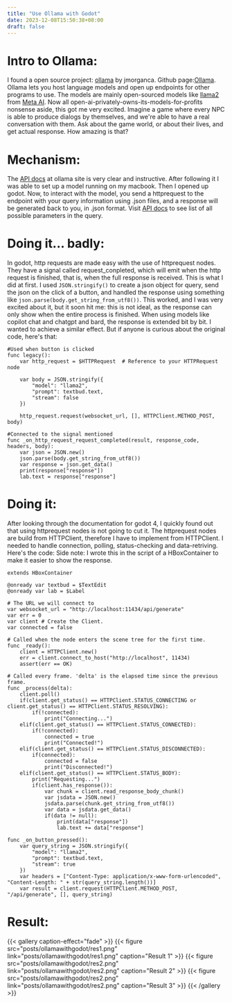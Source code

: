 ```yaml
---
title: "Use Ollama with Godot"
date: 2023-12-08T15:50:38+08:00
draft: false
---
```


# Intro to Ollama:
I found a open source project: [ollama](https://ollama.ai/) by jmorganca. Github page:[Ollama](https://github.com/jmorganca/ollama). Ollama lets you host language models and open up endpoints for other programs to use. The models are mainly open-sourced models like [llama2](https://ai.meta.com/llama/) from [Meta AI](https://ai.meta.com/). Now all open-ai-privately-owns-its-models-for-profits nonsense aside, this got me very excited. Imagine a game where every NPC is able to produce dialogs by themselves, and we're able to have a real conversation with them. Ask about the game world, or about their lives, and get actual response. How amazing is that?

# Mechanism:
The [API docs](https://github.com/jmorganca/ollama/blob/main/docs/api.md) at ollama site is very clear and instructive. After following it I was able to set up a model running on my macbook. Then I opened up godot. Now, to interact with the model, you send a httprequest to the endpoint with your query information using .json files, and a response will be generated back to you, in .json format. Visit [API docs](https://github.com/jmorganca/ollama/blob/main/docs/api.md) to see list of all possible parameters in the query. 

# Doing it... badly:
In godot, http requests are made easy with the use of httprequest nodes. They have a signal called request_conpleted, which will emit when the http request is finished, that is, when the full response is received. This is what I did at first. I used `JSON.stringify()` to create a json object for query, send the json on the click of a button, and handled the response using something like `json.parse(body.get_string_from_utf8())`. This worked, and I was very excited about it, but it soon hit me: this is not ideal, as the response can only show when the entire process is finished. When using models like copilot chat and chatgpt and bard, the response is extended bit by bit. I wanted to achieve a similar effect. But if anyone is curious about the original code, here's that:
```
#Used when button is clicked
func legacy():
	var http_request = $HTTPRequest  # Reference to your HTTPRequest node

	var body = JSON.stringify({
		"model": "llama2",
		"prompt": textbud.text,
		"stream": false
	})
	
	http_request.request(websocket_url, [], HTTPClient.METHOD_POST, body)

#Connected to the signal mentioned
func _on_http_request_request_completed(result, response_code, headers, body):
	var json = JSON.new()
	json.parse(body.get_string_from_utf8())
	var response = json.get_data()
	print(response["response"])
	lab.text = response["response"]
```

# Doing it:
After looking through the documentation for godot 4, I quickly found out that using httprequest nodes is not going to cut it. The httprequest nodes are build from HTTPClient, therefore I have to implement from HTTPClient. I needed to handle connection, polling, status-checking and data-retriving. Here's the code:
Side note: I wrote this in the script of a HBoxContainer to make it easier to show the response.
```
extends HBoxContainer

@onready var textbud = $TextEdit
@onready var lab = $Label

# The URL we will connect to
var websocket_url = "http://localhost:11434/api/generate"
var err = 0
var client # Create the Client.
var connected = false

# Called when the node enters the scene tree for the first time.
func _ready():
	client = HTTPClient.new()
	err = client.connect_to_host("http://localhost", 11434)
	assert(err == OK)

# Called every frame. 'delta' is the elapsed time since the previous frame.
func _process(delta):
	client.poll()
	if(client.get_status() == HTTPClient.STATUS_CONNECTING or client.get_status() == HTTPClient.STATUS_RESOLVING):
		if(!connected):
			print("Connecting...")
	elif(client.get_status() == HTTPClient.STATUS_CONNECTED):
		if(!connected):
			connected = true
			print("Connected!")
	elif(client.get_status() == HTTPClient.STATUS_DISCONNECTED):
		if(connected):
			connected = false
			print("Disconnected!")
	elif(client.get_status() == HTTPClient.STATUS_BODY):
		print("Requesting...")
		if(client.has_response()):
			var chunk = client.read_response_body_chunk()
			var jsdata = JSON.new()
			jsdata.parse(chunk.get_string_from_utf8())
			var data = jsdata.get_data()
			if(data != null):
				print(data["response"])
				lab.text += data["response"]

func _on_button_pressed():
	var query_string = JSON.stringify({
		"model": "llama2",
		"prompt": textbud.text,
		"stream": true
	})
	var headers = ["Content-Type: application/x-www-form-urlencoded", "Content-Length: " + str(query_string.length())]
	var result = client.request(HTTPClient.METHOD_POST, "/api/generate", [], query_string)
```

# Result:
{{< gallery caption-effect="fade" >}}
    {{< figure src="posts/ollamawithgodot/res1.png" link="posts/ollamawithgodot/res1.png" caption="Result 1" >}}
    {{< figure src="posts/ollamawithgodot/res2.png" link="posts/ollamawithgodot/res2.png" caption="Result 2" >}}
    {{< figure src="posts/ollamawithgodot/res2.png" link="posts/ollamawithgodot/res2.png" caption="Result 3" >}}
{{< /gallery >}}
